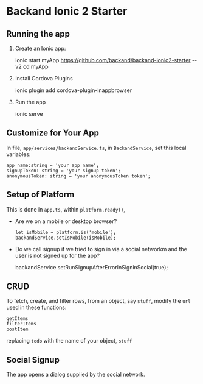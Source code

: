 # Backand Ionic 2 Starter

## Running the app 

1. Create an Ionic app:

    ionic start myApp https://github.com/backand/backand-ionic2-starter --v2
    cd myApp

2. Install Cordova Plugins

    ionic plugin add cordova-plugin-inappbrowser

3. Run the app
    
    ionic serve

## Customize for Your App

In file, `app/services/backandService.ts`, in `BackandService`, set this local variables:

    
    app_name:string = 'your app name';
    signUpToken: string = 'your signup token';
    anonymousToken: string = 'your anonymousToken token';

## Setup of Platform

This is done in `app.ts`,  within `platform.ready()`,

* Are we on a mobile or desktop browser?

      let isMobile = platform.is('mobile');
      backandService.setIsMobile(isMobile);

* Do we call signup if we tried to sign in via a social networkm and 
 the user is not signed up for the app?

    backandService.setRunSignupAfterErrorInSigninSocial(true);

## CRUD

To fetch, create, and filter rows, from an object, say `stuff`, modify 
the `url` used in these functions:

    getItems
    filterItems
    postItem

replacing `todo` with the name of your object, `stuff`

## Social Signup 

The app opens a dialog supplied by the social network. 